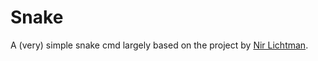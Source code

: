 # Snake

A (very) simple snake cmd largely based on the project by [Nir Lichtman](https://www.youtube.com/watch?v=SFtWBVMdAOA).
